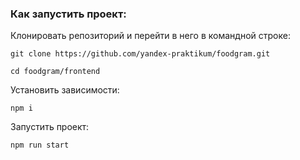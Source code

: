 ### Как запустить проект:

Клонировать репозиторий и перейти в него в командной строке:

```
git clone https://github.com/yandex-praktikum/foodgram.git
```

```
cd foodgram/frontend
```

Установить зависимости:

```
npm i
```

Запустить проект:

```
npm run start
```